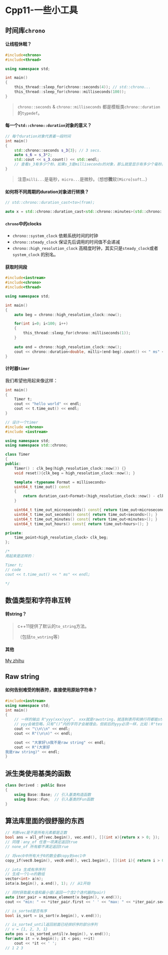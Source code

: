# Cpp11-一些小工具

## 时间库`chrono`

#### 让线程休眠？

```c++
#include<chrono>
#include<thread>

using namespace std;

int main()
{
    this_thread::sleep_for(chrono::seconds(4)); // std::chrono...
    this_thread::sleep_for(chrono::milliseconds(100));
}
```

> `chrono::seconds` & `chrono::milliseconds` 都是模板类`chrono::duration`的`typedef`。

#### 每一个`std::chrono::duration`对象的意义？

```c++
// 每个duration对象代表着一段时间
int main()
{
    std::chrono::seconds s_3{3}; // 3 secs.
    auto s_6 = s_3*2;
    std::cout << s_3.count() << std::endl;
    // 查看s_3有多少个秒。如果s_3是milliseconds的对象，那么就是显示有多少个毫秒。
}
```

> 注意`milli...`是毫秒，`micro...`是微秒。（想想**微**软`[Micro]soft`...）

#### 如何将不同周期的duration对象进行转换？

```c++
// std::chrono::duration_cast<to>(from);

auto x = std::chrono::duration_cast<std::chrono::minutes>(std::chrono::seconds(3));
```

#### `chrono`中的clocks

- `chrono::system_clock` 依赖系统时间的时钟
- `chrono::steady_clock` 保证先后调用的时间值不会递减
- `chrono::high_resolution_clock` 高精度时钟，其实只是`steady_clock`或者`system_clock` 的别名。

#### 获取时间段

```c++
#include<iostream>
#include<chrono>
#include<thread>

using namespace std;

int main()
{
    auto beg = chrono::high_resolution_clock::now();

    for(int i=0; i<100; i++)
    {
        this_thread::sleep_for(chrono::milliseconds(1));
    }
    
    auto end = chrono::high_resolution_clock::now();
    cout << chrono::duration<double, milli>(end-beg).count() << " ms" << endl;
}
```

#### 计时器`timer`

我们希望他用起来像这样：

```c++
int main()
{
    Timer t;
    cout << "hello world" << endl;
    cout << t.time_out() << endl;
}
```



```c++
// 设计一个timer
#include <chrono>
#include <iostream>

using namespace std;
using namespace std::chrono;

class Timer
{
public:
    Timer() : clk_beg(high_resolution_clock::now()) {}
    void reset(){clk_beg = high_resolution_clock::now(); }

    template <typename Format = milliseconds>
    uint64_t time_out() const
    {
        return duration_cast<Format>(high_resolution_clock::now() - clk_beg).count();
    }

    uint64_t time_out_microseconds() const{ return time_out<microseconds>(); }
    uint64_t time_out_seconds() const{ return time_out<seconds>(); }
    uint64_t time_out_minutes() const{ return time_out<minutes>(); }
    uint64_t time_out_hours() const{ return time_out<hours>(); }

private:
    time_point<high_resolution_clock> clk_beg;
};

/*
用起来是这样的：

Timer t;
// code
cout << t.time_out() << " ms" << endl;

*/
```

## 数值类型和字符串互转

#### 转string？

> c++11提供了默认的`to_string`方法。
>
> （包括`to_wstring`等）

#### 其他

[My zhihu](https://zhuanlan.zhihu.com/p/37303144)

## Raw string

#### 如何告别难受的制表符，直接使用原始字符串？

```c++
#include<iostream>
using namespace std;
int main()
{
    // 一样的输出 R"yyy(xxx)yyy"， xxx就是rawstring，就连制表符和换行符都能store。
    // yyy会被忽略，只有“()”内的字符才会被理会。但前后的yyy必须一样，比如：R"test(Hello World\n)test".
    cout << "\\n\\n" << endl;
    cout << R"(\n\n)" << endl;

    cout << "大家好\n我不是raw string" << endl;
    cout << R"(大家好
我是raw string)" << endl;
}
```

## 派生类使用基类的函数

```c++
class Derived : public Base
{
	using Base::Base; // 引入基类构造函数
	using Base::Fun;  // 引入基类的Fun函数
}
```

## 算法库里面的很舒服的东西

```c++
// 判断vec是不是所有元素都是正数
bool ans = all_of(vec.begin(), vec.end(), [](int x){return x > 0; });
// 同理：any_of 任意一项满足返回true
// none_of 所有都不满足返回true

// 将vec0中所有大于0的数全都copy到vec1中
copy_if(vec0.begin(), vec0.end(), vec1.begin(), [](int i){ return i > 0; });

// iota 生成有序序列
// 生成一个1~n的数组
vector<int> a(n);
iota(a.begin(), a.end(), 1); // 从1开始

// 同时获取最大值和最小值(返回一个含2个迭代器的pair)
auto iter_pair = minmax_element(v.begin(), v.end());
cout << "min: " << *iter_pair.first << ' ' << "max: " << *iter_pair.second;

// is_sorted是否有序
bool is_sort = is_sort(v.begin(), v.end());

// is_sorted_until返回前面已经排好序的部分序列
// v = {1, 2, 3, 1}
auto pos = is_sorted_until(v.begin(), v.end());
for(auto it = v.begin(); it < pos; ++it)
    cout << *it << ' ';
// 1 2 3
```
